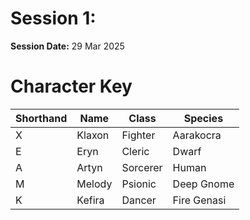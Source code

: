 Session 1: 
==========

**Session Date:** 29 Mar 2025

# Character Key

| Shorthand | Name   | Class    |  Species    |
| --------- | ------ | -------- | ----------- |
|     X     | Klaxon | Fighter  | Aarakocra   |
|     E     | Eryn   | Cleric   | Dwarf       |
|     A     | Artyn  | Sorcerer | Human       |
|     M     | Melody | Psionic  | Deep Gnome  |
|     K     | Kefira | Dancer   | Fire Genasi |


